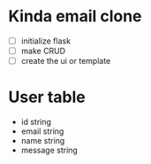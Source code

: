 # Kinda email clone

- [ ] initialize flask
- [ ] make CRUD
- [ ] create the ui or template

# User table
- id string
- email string
- name string
- message string